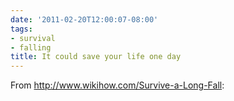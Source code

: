 ```yaml
---
date: '2011-02-20T12:00:07-08:00'
tags:
- survival
- falling
title: It could save your life one day
---
```


From http://www.wikihow.com/Survive-a-Long-Fall:
